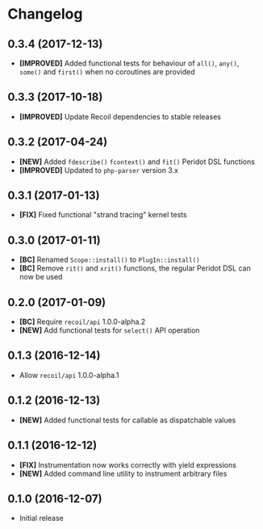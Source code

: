 # Changelog

## 0.3.4 (2017-12-13)

- **[IMPROVED]** Added functional tests for behaviour of `all()`, `any()`, `some()`
  and `first()` when no coroutines are provided

## 0.3.3 (2017-10-18)

- **[IMPROVED]** Update Recoil dependencies to stable releases

## 0.3.2 (2017-04-24)

- **[NEW]** Added `fdescribe()` `fcontext()` and `fit()` Peridot DSL functions
- **[IMPROVED]** Updated to `php-parser` version 3.x

## 0.3.1 (2017-01-13)

- **[FIX]** Fixed functional "strand tracing" kernel tests

## 0.3.0 (2017-01-11)

- **[BC]** Renamed `Scope::install()` to `PlugIn::install()`
- **[BC]** Remove `rit()` and `xrit()` functions, the regular Peridot DSL can now be used

## 0.2.0 (2017-01-09)

- **[BC]** Require `recoil/api` 1.0.0-alpha.2
- **[NEW]** Add functional tests for `select()` API operation

## 0.1.3 (2016-12-14)

- Allow `recoil/api` 1.0.0-alpha.1

## 0.1.2 (2016-12-13)

- **[NEW]** Added functional tests for callable as dispatchable values

## 0.1.1 (2016-12-12)

- **[FIX]** Instrumentation now works correctly with yield expressions
- **[NEW]** Added command line utility to instrument arbitrary files

## 0.1.0 (2016-12-07)

- Initial release
